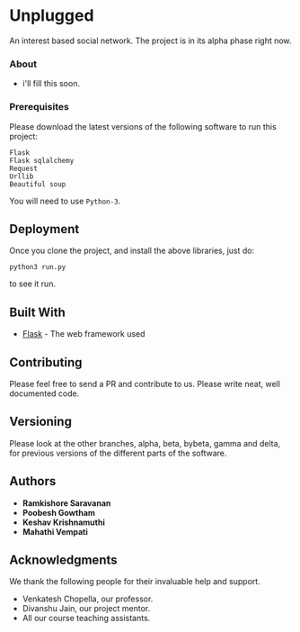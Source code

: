 # Unplugged

An interest based social network. The project is in its alpha phase right now. 

### About
- i'll fill this soon.


### Prerequisites
Please download the latest versions of the following software to run this project:
```
Flask
Flask sqlalchemy
Request
Urllib
Beautiful soup
```
You will need to use ```Python-3```.

## Deployment

Once you clone the project, and install the above libraries, just do:
```
python3 run.py
```
to see it run.

## Built With

* [Flask](http://flask.pocoo.org/) - The web framework used


## Contributing

Please feel free to send a PR and contribute to us. 
Please write neat, well documented code.

## Versioning
Please look at the other branches, alpha, beta, bybeta, gamma and delta, for previous versions of the different parts of 
the software.

## Authors

* **Ramkishore Saravanan** 
* **Poobesh Gowtham** 
* **Keshav Krishnamuthi** 
* **Mahathi Vempati** 


## Acknowledgments
We thank the following people for their invaluable help and support.

* Venkatesh Chopella, our professor.
* Divanshu Jain, our project mentor.
* All our course teaching assistants.


